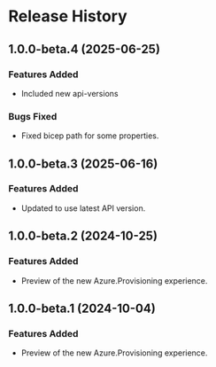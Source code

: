 # Release History

## 1.0.0-beta.4 (2025-06-25)

### Features Added

- Included new api-versions

### Bugs Fixed

- Fixed bicep path for some properties.

## 1.0.0-beta.3 (2025-06-16)

### Features Added

- Updated to use latest API version.

## 1.0.0-beta.2 (2024-10-25)

### Features Added

- Preview of the new Azure.Provisioning experience.

## 1.0.0-beta.1 (2024-10-04)

### Features Added

- Preview of the new Azure.Provisioning experience.
